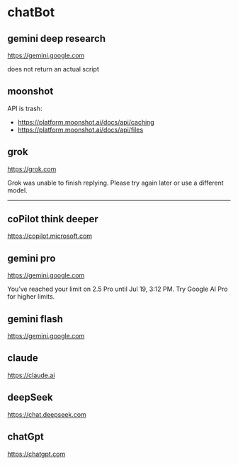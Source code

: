 # chatBot

## gemini deep research

https://gemini.google.com

does not return an actual script

## moonshot

API is trash:

- https://platform.moonshot.ai/docs/api/caching
- https://platform.moonshot.ai/docs/api/files

## grok

https://grok.com

Grok was unable to finish replying.
Please try again later or use a different model.

---

## coPilot think deeper

https://copilot.microsoft.com

## gemini pro

https://gemini.google.com

You’ve reached your limit on 2.5 Pro until Jul 19, 3:12 PM. Try Google AI Pro
for higher limits.

## gemini flash

https://gemini.google.com

## claude

https://claude.ai

## deepSeek

https://chat.deepseek.com

## chatGpt

https://chatgpt.com

